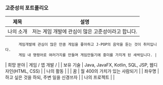 ### 고준성의 포트폴리오

|제목|설명|
|:---:|:---:|
| 나의 소개 | 저는 게임 개발에 관심이 많은 고준성이라고 합니다.
          게임개발에 관심이 많은 만큼 게임을 좋아하고 J-POP의 음악을 듣는 것이 취미입니다.
          게임 내 명령어로 여러가지를 만들며 게임만들기에 흥미를 가지게 된 새싹입니다. |
| 희망 분야 | 게임 / 앱 개발 / |
| 보유 기술 | Java, JavaFX, Kotlin, SQL, JSP, 웹디자인(HTML, CSS) |
| 나의 활동 |  |
| 꿈 | 월 400의 가치가 있는 사람되기 |
| 좌우명 | 하고 싶은 것을 하되, 주변 일을 신경쓰자 |
| 나의 프로젝트 | |

